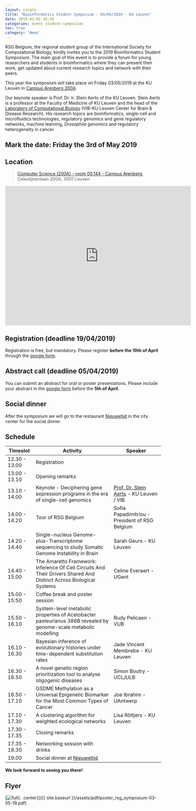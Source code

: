 ```yaml
---
layout: single
title: "Bioinformatics Student Symposium - 03/05/2019 - KU Leuven"
date: 2019-02-01 16:20
categories: event student-symposium
toc: true
category: 'News'
---
```


RSG Belgium, the regional student group of the International Society for Computational Biology, kindly invites you to the 2019 Bioinformatics Student Symposium. The main goal of this event is to provide a forum for young researchers and students in bioinformatics where they can present their work, get updated about current research topics and network with their peers.

This year the symposium will take place on Friday 03/05/2019 at the KU Leuven in [Campus Arenberg 200A](https://www.kuleuven.be/kulag/en/gebouw/490-12).

Our keynote speaker is Prof. Dr. Ir. Stein Aerts of the KU Leuven. Stein Aerts is a professor at the Faculty of Medicine of KU Leuven and the head of the [Laboratory of Computational Biology][aerts] (VIB-KU Leuven Center for Brain & Disease Research). His research topics are bioinformatics, single-cell and microfluidics technologies, regulatory genomics and gene regulatory networks, machine learning, _Drosophila_ genomics and regulatory heterogeneity in cancer.

## Mark the date: Friday the 3rd of May 2019

## Location

> [Computer Science (200A) - room 00.144 - Campus Arenberg](https://www.kuleuven.be/kulag/en/lokaal/490-12-000144), Celestijnenlaan 200A, 3001 Leuven

<iframe src="https://www.google.com/maps/embed?pb=!1m18!1m12!1m3!1d629.5558940230346!2d4.678468339510736!3d50.86406055038531!2m3!1f0!2f0!3f0!3m2!1i1024!2i768!4f13.1!3m3!1m2!1s0x47c16110fd300347%3A0x46c648b1747e02ae!2sDepartement+computerwetenschappen!5e0!3m2!1snl!2sbe!4v1553591106026" width="600" height="450" frameborder="0" style="border:0" allowfullscreen></iframe>

## Registration (deadline 19/04/2019)

Registration is free, but mandatory. Please register **before the 19th of April** through the [google form][form].

## Abstract call (deadline 05/04/2019)

You can submit an abstract for oral or poster presentations. Please include your abstract in the [google form][form] before the **5th of April**.

## Social dinner

After the symposium we will go to the restaurant [Nieuwetijd][resto] in the city center for the social dinner.

## Schedule


|Timeslot|Activity|Speaker|
|-|-|-|
| 12.30 - 13.00 | Registration                             | |
| 13.00 - 13.10 | Opening remarks                          | |
| 13.10 - 14.00 | Keynote - Deciphering gene expression programs in the era of single-cell genomics | [Prof. Dr. Stein Aerts][aerts] - KU Leuven / VIB |
| 14.00 - 14.20 | Tour of RSG Belgium                      | Sofia Papadimitriou - President of RSG Belgium |
| 14.20 - 14.40 | Single-nucleus Genome-plus-Transcriptome sequencing to study Somatic Genome Instability in Brain               | Sarah Geurs - KU Leuven |
| 14.40 - 15.00 | The Amaretto Framework: Inference Of Cell Circuits And Their Drivers Shared And Distinct Across Biological Systems  | Celine Everaert - UGent |
| 15.00 - 15:50 | Coffee break and poster session | |
| 15.50 - 16.10 | System-level metabolic properties of Acetobacter pasteurianus 386B revealed by genome-scale metabolic modelling | Rudy Pelicaen - VUB |
| 16.10 - 16.30 | Bayesian inference of evolutionary histories under time-dependent substitution rates | Jade Vincent Membrebe - KU Leuven |
| 16.30 - 16.50 | A novel genetic region prioritization tool to analyse oligogenic diseases | Simon Boutry - UCL/ULB |
| 16.50 - 17.10 |  GSDME Methylation as a Universal Epigenetic Biomarker for the Most Common Types of Cancer | Joe Ibrahim - UAntwerp |
| 17.10 - 17.30 | A clustering algorithm for weighted ecological networks | Lisa Röttjers - KU Leuven |
| 17.30 - 17.35 | Closing remarks                          | |
| 17.35 - 18.30 | Networking session with drinks           | |
| 19.00         | Social dinner at [Nieuwetijd][resto]     | |

**We look forward to seeing you there!**

## Flyer

[![full](/assets/img/poster/poster_rsg_symposium-03-05-19.png){: .center}]({{ site.baseurl }}/assets/pdf/poster_rsg_symposium-03-05-19.pdf)

[aerts]: https://aertslab.org/
[form]: https://docs.google.com/forms/d/e/1FAIpQLSdsJ94x_S66q1XfOpGqWL53BP2nt_tHN0CWYcZgKEYESXHfww/viewform
[resto]: http://nieuwetijd.be/
